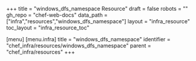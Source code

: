 +++
title = "windows_dfs_namespace Resource"
draft = false
robots = ""
gh_repo = "chef-web-docs"
data_path = ["infra","resources","windows_dfs_namespace"]
layout = "infra_resource"
toc_layout = "infra_resource_toc"

[menu]
  [menu.infra]
    title = "windows_dfs_namespace"
    identifier = "chef_infra/resources/windows_dfs_namespace"
    parent = "chef_infra/resources"
+++

<!-- The contents of this page are automatically generated from the windows_dfs_namespace.yaml file in the data/infra/resources directory. -->
<!-- To suggest a change, edit the https://github.com/chef/chef/blob/main/lib/chef/resource/windows_dfs_namespace.rb file and submit a pull request to the https://github.com/chef/chef repository. -->
<!-- markdownlint-disable-file -->
